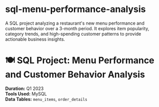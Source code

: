 # sql-menu-performance-analysis
A SQL project analyzing a restaurant's new menu performance and customer behavior over a 3-month period. It explores item popularity, category trends, and high-spending customer patterns to provide actionable business insights.

# 🍽️ SQL Project: Menu Performance and Customer Behavior Analysis

**Duration:** Q1 2023  
**Tools Used:** MySQL  
**Data Tables:** `menu_items`, `order_details`
